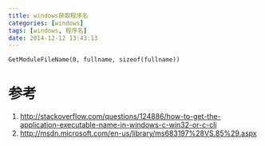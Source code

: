 ```yaml
---
title: windows获取程序名
categories: [windows]
tags: [windows, 程序名]
date: 2014-12-12 13:43:13
---
```


    GetModuleFileName(0, fullname, sizeof(fullname))

# 参考

1.  <http://stackoverflow.com/questions/124886/how-to-get-the-application-executable-name-in-windows-c-win32-or-c-cli>
1.  <http://msdn.microsoft.com/en-us/library/ms683197%28VS.85%29.aspx>
